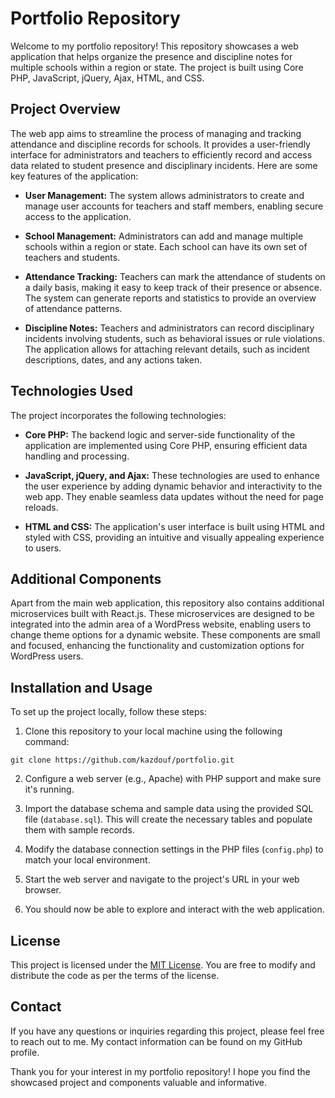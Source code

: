 # Portfolio Repository

Welcome to my portfolio repository! This repository showcases a web application that helps organize the presence and discipline notes for multiple schools within a region or state. The project is built using Core PHP, JavaScript, jQuery, Ajax, HTML, and CSS.

## Project Overview

The web app aims to streamline the process of managing and tracking attendance and discipline records for schools. It provides a user-friendly interface for administrators and teachers to efficiently record and access data related to student presence and disciplinary incidents. Here are some key features of the application:

- **User Management:** The system allows administrators to create and manage user accounts for teachers and staff members, enabling secure access to the application.

- **School Management:** Administrators can add and manage multiple schools within a region or state. Each school can have its own set of teachers and students.

- **Attendance Tracking:** Teachers can mark the attendance of students on a daily basis, making it easy to keep track of their presence or absence. The system can generate reports and statistics to provide an overview of attendance patterns.

- **Discipline Notes:** Teachers and administrators can record disciplinary incidents involving students, such as behavioral issues or rule violations. The application allows for attaching relevant details, such as incident descriptions, dates, and any actions taken.

## Technologies Used

The project incorporates the following technologies:

- **Core PHP:** The backend logic and server-side functionality of the application are implemented using Core PHP, ensuring efficient data handling and processing.

- **JavaScript, jQuery, and Ajax:** These technologies are used to enhance the user experience by adding dynamic behavior and interactivity to the web app. They enable seamless data updates without the need for page reloads.

- **HTML and CSS:** The application's user interface is built using HTML and styled with CSS, providing an intuitive and visually appealing experience to users.

## Additional Components

Apart from the main web application, this repository also contains additional microservices built with React.js. These microservices are designed to be integrated into the admin area of a WordPress website, enabling users to change theme options for a dynamic website. These components are small and focused, enhancing the functionality and customization options for WordPress users.

## Installation and Usage

To set up the project locally, follow these steps:

1. Clone this repository to your local machine using the following command:

```
git clone https://github.com/kazdouf/portfolio.git
```

2. Configure a web server (e.g., Apache) with PHP support and make sure it's running.

3. Import the database schema and sample data using the provided SQL file (`database.sql`). This will create the necessary tables and populate them with sample records.

4. Modify the database connection settings in the PHP files (`config.php`) to match your local environment.

5. Start the web server and navigate to the project's URL in your web browser.

6. You should now be able to explore and interact with the web application.

## License

This project is licensed under the [MIT License](LICENSE). You are free to modify and distribute the code as per the terms of the license.

## Contact

If you have any questions or inquiries regarding this project, please feel free to reach out to me. My contact information can be found on my GitHub profile.

Thank you for your interest in my portfolio repository! I hope you find the showcased project and components valuable and informative.
